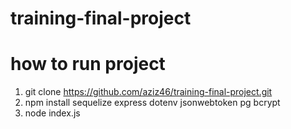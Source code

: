 # training-final-project

# how to run project
1. git clone https://github.com/aziz46/training-final-project.git
2. npm install sequelize express dotenv jsonwebtoken pg bcrypt
3. node index.js
